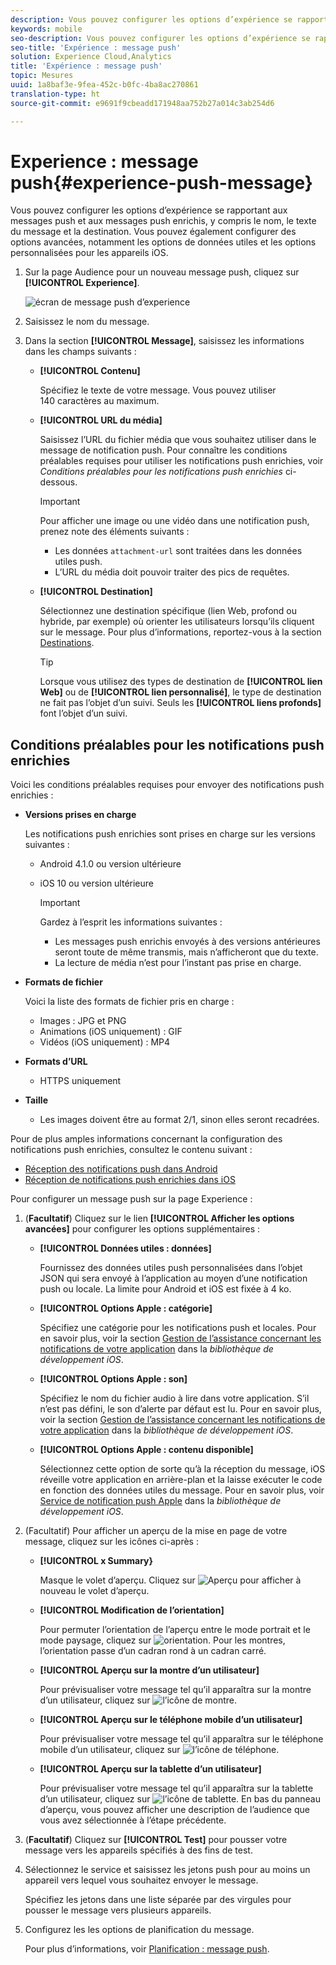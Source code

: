 ```yaml
---
description: Vous pouvez configurer les options d’expérience se rapportant aux messages push et aux messages push enrichis, y compris le nom, le texte du message et la destination. Vous pouvez également configurer des options avancées, notamment les options de données utiles et les options personnalisées pour les appareils iOS.
keywords: mobile
seo-description: Vous pouvez configurer les options d’expérience se rapportant aux messages push et aux messages push enrichis, y compris le nom, le texte du message et la destination. Vous pouvez également configurer des options avancées, notamment les options de données utiles et les options personnalisées pour les appareils iOS.
seo-title: 'Expérience : message push'
solution: Experience Cloud,Analytics
title: 'Expérience : message push'
topic: Mesures
uuid: 1a8baf3e-9fea-452c-b0fc-4ba8ac270861
translation-type: ht
source-git-commit: e9691f9cbeadd171948aa752b27a014c3ab254d6

---
```



# Experience : message push{#experience-push-message}

Vous pouvez configurer les options d’expérience se rapportant aux messages push et aux messages push enrichis, y compris le nom, le texte du message et la destination. Vous pouvez également configurer des options avancées, notamment les options de données utiles et les options personnalisées pour les appareils iOS.

1. Sur la page Audience pour un nouveau message push, cliquez sur **[!UICONTROL Experience]**.

   ![écran de message push d’experience](assets/experience-push-message.png)

1. Saisissez le nom du message.
1. Dans la section **[!UICONTROL Message]**, saisissez les informations dans les champs suivants :

   * **[!UICONTROL Contenu]**

      Spécifiez le texte de votre message. Vous pouvez utiliser 140 caractères au maximum.

   * **[!UICONTROL URL du média]**

      Saisissez l’URL du fichier média que vous souhaitez utiliser dans le message de notification push. Pour connaître les conditions préalables requises pour utiliser les notifications push enrichies, voir *Conditions préalables pour les notifications push enrichies* ci-dessous.

      >[!IMPORTANT]
      >
      >Pour afficher une image ou une vidéo dans une notification push, prenez note des éléments suivants :
      > * Les données `attachment-url` sont traitées dans les données utiles push.
      > * L’URL du média doit pouvoir traiter des pics de requêtes.


   * **[!UICONTROL Destination]**

      Sélectionnez une destination spécifique (lien Web, profond ou hybride, par exemple) où orienter les utilisateurs lorsqu’ils cliquent sur le message. Pour plus d’informations, reportez-vous à la section [Destinations](/help/using/acquisition-main/c-create-destinations.md).

      >[!TIP]
      >
      >Lorsque vous utilisez des types de destination de **[!UICONTROL lien Web]** ou de **[!UICONTROL lien personnalisé]**, le type de destination ne fait pas l’objet d’un suivi. Seuls les **[!UICONTROL liens profonds]** font l’objet d’un suivi.

## Conditions préalables pour les notifications push enrichies

Voici les conditions préalables requises pour envoyer des notifications push enrichies :

* **Versions prises en charge**

   Les notifications push enrichies sont prises en charge sur les versions suivantes :
   * Android 4.1.0 ou version ultérieure
   * iOS 10 ou version ultérieure

      >[!IMPORTANT]
      >
      >Gardez à l’esprit les informations suivantes :
      >* Les messages push enrichis envoyés à des versions antérieures seront toute de même transmis, mais n’afficheront que du texte.
      >* La lecture de média n’est pour l’instant pas prise en charge.


* **Formats de fichier**

   Voici la liste des formats de fichier pris en charge :
   * Images : JPG et PNG
   * Animations (iOS uniquement) : GIF
   * Vidéos (iOS uniquement) : MP4

* **Formats d’URL**
   * HTTPS uniquement

* **Taille**
   * Les images doivent être au format 2/1, sinon elles seront recadrées.

Pour de plus amples informations concernant la configuration des notifications push enrichies, consultez le contenu suivant :

* [Réception des notifications push dans Android](/help/android/messaging-main/push-messaging/c-set-up-rich-push-notif-android.md)
* [Réception de notifications push enrichies dans iOS](/help/ios/messaging-main/push-messaging/c-set-up-rich-push-notif-ios.md)

Pour configurer un message push sur la page Experience :

1. (**Facultatif**) Cliquez sur le lien **[!UICONTROL Afficher les options avancées]** pour configurer les options supplémentaires :

   * **[!UICONTROL Données utiles : données]**

      Fournissez des données utiles push personnalisées dans l’objet JSON qui sera envoyé à l’application au moyen d’une notification push ou locale. La limite pour Android et iOS est fixée à 4 ko.

   * **[!UICONTROL Options Apple : catégorie]**

      Spécifiez une catégorie pour les notifications push et locales. Pour en savoir plus, voir la section [Gestion de l’assistance concernant les notifications de votre application](https://developer.apple.com/library/content/documentation/NetworkingInternet/Conceptual/RemoteNotificationsPG/SupportingNotificationsinYourApp.html#//apple_ref/doc/uid/TP40008194-CH4-SW9) dans la *bibliothèque de développement iOS*.

   * **[!UICONTROL Options Apple : son]**

      Spécifiez le nom du fichier audio à lire dans votre application. S’il n’est pas défini, le son d’alerte par défaut est lu. Pour en savoir plus, voir la section [Gestion de l’assistance concernant les notifications de votre application](https://developer.apple.com/library/content/documentation/NetworkingInternet/Conceptual/RemoteNotificationsPG/SupportingNotificationsinYourApp.html#//apple_ref/doc/uid/TP40008194-CH4-SW10) dans la *bibliothèque de développement iOS*.

   * **[!UICONTROL Options Apple : contenu disponible]**

      Sélectionnez cette option de sorte qu’à la réception du message, iOS réveille votre application en arrière-plan et la laisse exécuter le code en fonction des données utiles du message. Pour en savoir plus, voir [Service de notification push Apple](https://developer.apple.com/library/content/documentation/NetworkingInternet/Conceptual/RemoteNotificationsPG/APNSOverview.html#//apple_ref/doc/uid/TP40008194-CH8-SW1) dans la *bibliothèque de développement iOS*.

1. (Facultatif) Pour afficher un aperçu de la mise en page de votre message, cliquez sur les icônes ci-après :

   * **[!UICONTROL x Summary}**

      Masque le volet d’aperçu. Cliquez sur ![Aperçu](assets/icon_preview.png) pour afficher à nouveau le volet d’aperçu.

   * **[!UICONTROL Modification de l’orientation]**

      Pour permuter l’orientation de l’aperçu entre le mode portrait et le mode paysage, cliquez sur ![orientation](assets/icon_orientation.png). Pour les montres, l’orientation passe d’un cadran rond à un cadran carré.

   * **[!UICONTROL Aperçu sur la montre d’un utilisateur]**

      Pour prévisualiser votre message tel qu’il apparaîtra sur la montre d’un utilisateur, cliquez sur ![l’icône de montre](assets/icon_watch.png).

   * **[!UICONTROL Aperçu sur le téléphone mobile d’un utilisateur]**

      Pour prévisualiser votre message tel qu’il apparaîtra sur le téléphone mobile d’un utilisateur, cliquez sur ![l’icône de téléphone](assets/icon_phone.png).

   * **[!UICONTROL Aperçu sur la tablette d’un utilisateur]**

      Pour prévisualiser votre message tel qu’il apparaîtra sur la tablette d’un utilisateur, cliquez sur ![l’icône de tablette](assets/icon_tablet.png).
   En bas du panneau d’aperçu, vous pouvez afficher une description de l’audience que vous avez sélectionnée à l’étape précédente.

1. (**Facultatif**) Cliquez sur **[!UICONTROL Test]** pour pousser votre message vers les appareils spécifiés à des fins de test.
1. Sélectionnez le service et saisissez les jetons push pour au moins un appareil vers lequel vous souhaitez envoyer le message.

   Spécifiez les jetons dans une liste séparée par des virgules pour pousser le message vers plusieurs appareils.

1. Configurez les les options de planification du message.

   Pour plus d’informations, voir [Planification : message push](/help/using/in-app-messaging/t-create-push-message/c-schedule-push-message.md).

